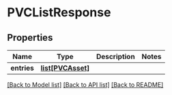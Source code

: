 # PVCListResponse

## Properties
Name | Type | Description | Notes
------------ | ------------- | ------------- | -------------
**entries** | [**list[PVCAsset]**](PVCAsset.md) |  | 

[[Back to Model list]](../README.md#documentation-for-models) [[Back to API list]](../README.md#documentation-for-api-endpoints) [[Back to README]](../README.md)

